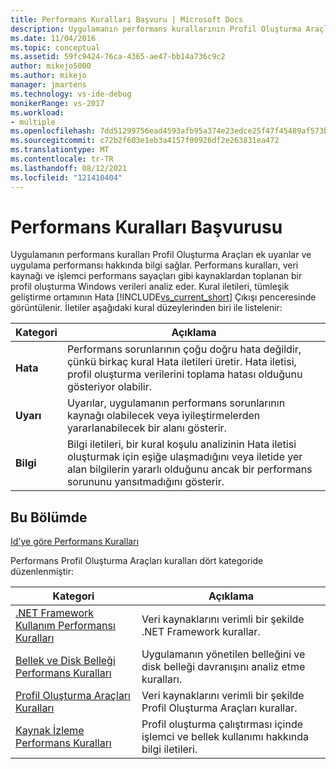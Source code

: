 ```yaml
---
title: Performans Kuralları Başvuru | Microsoft Docs
description: Uygulamanın performans kurallarının Profil Oluşturma Araçları uyarıları ve uygulama performansı hakkında bilgi sağlamayı öğrenin.
ms.date: 11/04/2016
ms.topic: conceptual
ms.assetid: 59fc9424-76ca-4365-ae47-bb14a736c9c2
author: mikejo5000
ms.author: mikejo
manager: jmartens
ms.technology: vs-ide-debug
monikerRange: vs-2017
ms.workload:
- multiple
ms.openlocfilehash: 7dd51299756ead4593afb95a374e23edce25f47f45489af573b2ba3ab924f181
ms.sourcegitcommit: c72b2f603e1eb3a4157f00926df2e263831ea472
ms.translationtype: MT
ms.contentlocale: tr-TR
ms.lasthandoff: 08/12/2021
ms.locfileid: "121410404"
---
```

# <a name="performance-rules-reference"></a>Performans Kuralları Başvurusu
Uygulamanın performans kuralları Profil Oluşturma Araçları ek uyarılar ve uygulama performansı hakkında bilgi sağlar. Performans kuralları, veri kaynağı ve işlemci performans sayaçları gibi kaynaklardan toplanan bir profil oluşturma Windows verileri analiz eder. Kural iletileri, tümleşik geliştirme ortamının Hata [!INCLUDE[vs_current_short](../code-quality/includes/vs_current_short_md.md)] Çıkışı penceresinde görüntülenir. İletiler aşağıdaki kural düzeylerinden biri ile listelenir:

|Kategori|Açıklama|
|-|-|
|**Hata**|Performans sorunlarının çoğu doğru hata değildir, çünkü birkaç kural Hata iletileri üretir. Hata iletisi, profil oluşturma verilerini toplama hatası olduğunu gösteriyor olabilir.|
|**Uyarı**|Uyarılar, uygulamanın performans sorunlarının kaynağı olabilecek veya iyileştirmelerden yararlanabilecek bir alanı gösterir.|
|**Bilgi**|Bilgi iletileri, bir kural koşulu analizinin Hata iletisi oluşturmak için eşiğe ulaşmadığını veya iletide yer alan bilgilerin yararlı olduğunu ancak bir performans sorununu yansıtmadığını gösterir.|

## <a name="in-this-section"></a>Bu Bölümde

[Id'ye göre Performans Kuralları](../profiling/performance-rules-by-id.md)

Performans Profil Oluşturma Araçları kuralları dört kategoride düzenlenmiştir:

|Kategori|Açıklama|
|-|-|
|[.NET Framework Kullanım Performansı Kuralları](../profiling/dotnet-framework-usage-performance-rules.md)|Veri kaynaklarını verimli bir şekilde .NET Framework kurallar.|
|[Bellek ve Disk Belleği Performans Kuralları](../profiling/memory-and-paging-performance-rules.md)|Uygulamanın yönetilen belleğini ve disk belleği davranışını analiz etme kuralları.|
|[Profil Oluşturma Araçları Kuralları](../profiling/profiling-tools-usage-rules.md)|Veri kaynaklarını verimli bir şekilde Profil Oluşturma Araçları kurallar.|
|[Kaynak İzleme Performans Kuralları](../profiling/resource-monitoring-performance-rules.md)|Profil oluşturma çalıştırması içinde işlemci ve bellek kullanımı hakkında bilgi iletileri.|
